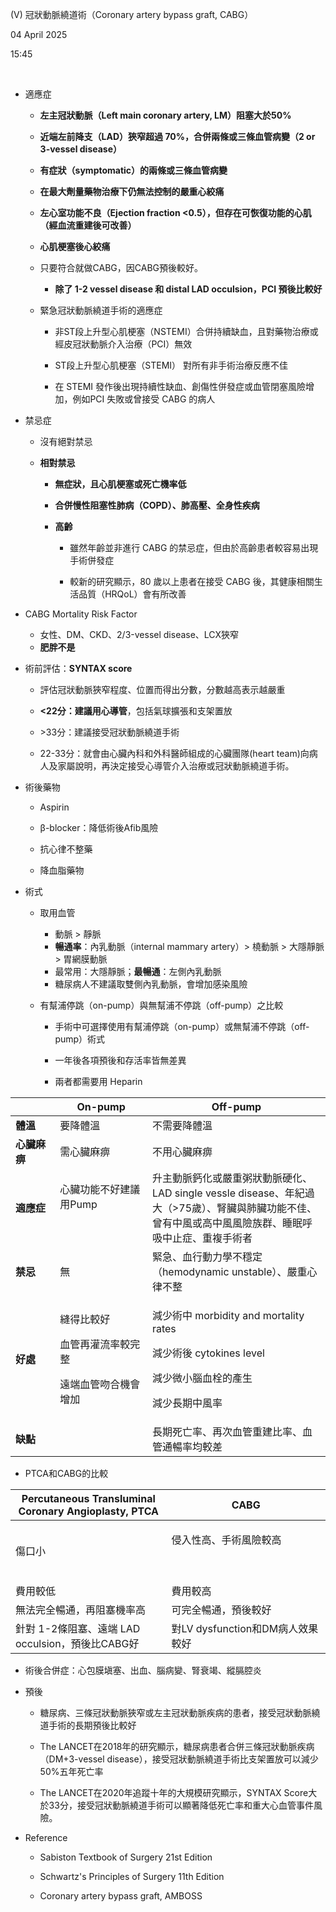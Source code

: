 \(V\) 冠狀動脈繞道術（Coronary artery bypass graft, CABG）

04 April 2025

15:45

 

- 適應症

  - **左主冠狀動脈（Left main coronary artery, LM）阻塞大於50%**

  - **近端左前降支（LAD）狹窄超過 70%，合併兩條或三條血管病變（2 or 3-vessel disease）**

  - **有症狀（symptomatic）的兩條或三條血管病變**

  - **在最大劑量藥物治療下仍無法控制的嚴重心絞痛**

  - **左心室功能不良（Ejection fraction \<0.5），但存在可恢復功能的心肌（經血流重建後可改善）**

  - **心肌梗塞後心絞痛**

  - 只要符合就做CABG，因CABG預後較好。

    - **除了 1-2 vessel disease 和 distal LAD occulsion，PCI 預後比較好**

  - 緊急冠狀動脈繞道手術的適應症

    - 非ST段上升型心肌梗塞（NSTEMI）合併持續缺血，且對藥物治療或經皮冠狀動脈介入治療（PCI）無效

    - ST段上升型心肌梗塞（STEMI） 對所有非手術治療反應不佳

    - 在 STEMI 發作後出現持續性缺血、創傷性併發症或血管閉塞風險增加，例如PCI 失敗或曾接受 CABG 的病人

- 禁忌症

  - 沒有絕對禁忌

  - **相對禁忌**

    - **無症狀，且心肌梗塞或死亡機率低**

    - **合併慢性阻塞性肺病（COPD）、肺高壓、全身性疾病**

    - **高齡**

      - 雖然年齡並非進行 CABG 的禁忌症，但由於高齡患者較容易出現手術併發症

      - 較新的研究顯示，80 歲以上患者在接受 CABG 後，其健康相關生活品質（HRQoL）會有所改善

- CABG Mortality Risk Factor

  - 女性、DM、CKD、2/3-vessel disease、LCX狹窄

  <!-- -->

  - **肥胖不是**

- 術前評估：**SYNTAX score**

  - 評估冠狀動脈狹窄程度、位置而得出分數，分數越高表示越嚴重

  - **\<22分：建議用心導管**，包括氣球擴張和支架置放

  - \>33分：建議接受冠狀動脈繞道手術

  - 22-33分：就會由心臟內科和外科醫師組成的心臟團隊(heart team)向病人及家屬說明，再決定接受心導管介入治療或冠狀動脈繞道手術。

- 術後藥物

  - Aspirin

  - β-blocker：降低術後Afib風險

  - 抗心律不整藥

  - 降血脂藥物

- 術式

  - 取用血管

    - 動脈 \> 靜脈

    <!-- -->

    - **暢通率**：內乳動脈（internal mammary artery）\> 橈動脈 \> 大隱靜脈 \> 胃網膜動脈

    <!-- -->

    - 最常用：大隱靜脈；**最暢通**：左側內乳動脈

    <!-- -->

    - 糖尿病人不建議取雙側內乳動脈，會增加感染風險

  - 有幫浦停跳（on-pump）與無幫浦不停跳（off-pump）之比較

    - 手術中可選擇使用有幫浦停跳（on-pump）或無幫浦不停跳（off-pump）術式

    - 一年後各項預後和存活率皆無差異

    - 兩者都需要用 Heparin

<table>
<colgroup>
<col style="width: 14%" />
<col style="width: 29%" />
<col style="width: 56%" />
</colgroup>
<thead>
<tr class="header">
<th> </th>
<th><strong>On-pump</strong></th>
<th><strong>Off-pump</strong></th>
</tr>
</thead>
<tbody>
<tr class="odd">
<td><strong>體溫</strong></td>
<td>要降體溫</td>
<td>不需要降體溫</td>
</tr>
<tr class="even">
<td><strong>心臟麻痹</strong></td>
<td>需心臟麻痹</td>
<td>不用心臟麻痹</td>
</tr>
<tr class="odd">
<td><strong>適應症</strong></td>
<td><p>心臟功能不好建議用Pump</p>
<p> </p></td>
<td>升主動脈鈣化或嚴重粥狀動脈硬化、LAD single vessle disease、年紀過大（&gt;75歲）、腎臟與肺臟功能不佳、曾有中風或高中風風險族群、睡眠呼吸中止症、重複手術者</td>
</tr>
<tr class="even">
<td><strong>禁忌</strong></td>
<td>無</td>
<td>緊急、血行動力學不穩定（hemodynamic unstable）、嚴重心律不整</td>
</tr>
<tr class="odd">
<td><strong>好處</strong></td>
<td><p>縫得比較好</p>
<p>血管再灌流率較完整</p>
<p>遠端血管吻合機會增加</p></td>
<td><p>減少術中 morbidity and mortality rates</p>
<p>減少術後 cytokines level</p>
<p>減少微小腦血栓的產生</p>
<p>減少長期中風率</p></td>
</tr>
<tr class="even">
<td><strong>缺點</strong></td>
<td> </td>
<td>長期死亡率、再次血管重建比率、血管通暢率均較差</td>
</tr>
</tbody>
</table>

- PTCA和CABG的比較

<table>
<colgroup>
<col style="width: 49%" />
<col style="width: 50%" />
</colgroup>
<thead>
<tr class="header">
<th><strong>Percutaneous Transluminal Coronary Angioplasty, PTCA</strong></th>
<th><strong>CABG</strong></th>
</tr>
</thead>
<tbody>
<tr class="odd">
<td>傷口小</td>
<td><p>侵入性高、手術風險較高</p>
<p> </p></td>
</tr>
<tr class="even">
<td>費用較低</td>
<td>費用較高</td>
</tr>
<tr class="odd">
<td>無法完全暢通，再阻塞機率高</td>
<td>可完全暢通，預後較好</td>
</tr>
<tr class="even">
<td>針對 1-2條阻塞、遠端 LAD occulsion，預後比CABG好</td>
<td>對LV dysfunction和DM病人效果較好</td>
</tr>
</tbody>
</table>

- 術後合併症：心包膜塡塞、出血、腦病變、腎衰竭、縱膈腔炎

<!-- -->

- 預後

  - 糖尿病、三條冠狀動脈狹窄或左主冠狀動脈疾病的患者，接受冠狀動脈繞道手術的長期預後比較好

  - The LANCET在2018年的研究顯示，糖尿病患者合併三條冠狀動脈疾病（DM+3-vessel disease），接受冠狀動脈繞道手術比支架置放可以減少50%五年死亡率

  - The LANCET在2020年追蹤十年的大規模研究顯示，SYNTAX Score大於33分，接受冠狀動脈繞道手術可以顯著降低死亡率和重大心血管事件風險。

- Reference

  - Sabiston Textbook of Surgery 21st Edition

  - Schwartz's Principles of Surgery 11th Edition

  - Coronary artery bypass graft, AMBOSS
